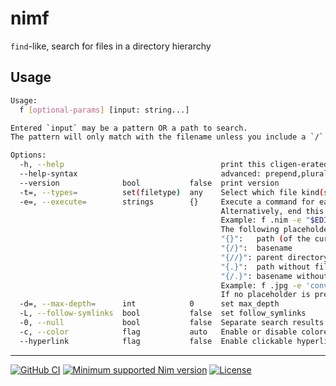 [
Copyright © 2023 Gruruya <gruruya.chi4c@slmails.com>
SPDX-License-Identifier: CC-BY-SA-4.0
]:#

# nimf

`find`-like, search for files in a directory hierarchy  

Usage
---
```sh
Usage:
  f [optional-params] [input: string...]

Entered `input` may be a pattern OR a path to search.
The pattern will only match with the filename unless you include a `/`.

Options:
  -h, --help                                   print this cligen-erated help
  --help-syntax                                advanced: prepend,plurals,..
  --version              bool           false  print version
  -t=, --types=          set(filetype)  any    Select which file kind(s) to match. File kinds include any|file|directory|link.
  -e=, --execute=        strings        {}     Execute a command for each matching search result in parallel.
                                               Alternatively, end this argument with "+" to execute the command once with all results as arguments.
                                               Example: f .nim -e "$EDITOR"+
                                               The following placeholders are substituted before the command is executed:
                                               "{}":   path (of the current search result)
                                               "{/}":  basename
                                               "{//}": parent directory
                                               "{.}":  path without file extension
                                               "{/.}": basename without file extension
                                               Example: f .jpg -e 'convert {} {.}.png'
                                               If no placeholder is present, an implicit " {}" at the end is assumed.
  -d=, --max-depth=      int            0      set max_depth
  -L, --follow-symlinks  bool           false  set follow_symlinks
  -0, --null             bool           false  Separate search results and split stdin with null characters `\0` instead of newlines `\n`.
  -c, --color            flag           auto   Enable or disable colored printing. Default is based on the `NO_COLOR` environment variable.
  --hyperlink            flag           false  Enable clickable hyperlinks in supported terminals.
```

---
[![GitHub CI](../../actions/workflows/build.yml/badge.svg?branch=master)](../../actions/workflows/build.yml)
[![Minimum supported Nim version](https://img.shields.io/badge/Nim-1.9.3+-informational?logo=Nim&labelColor=232733&color=F3D400)](https://nim-lang.org)
[![License](https://img.shields.io/github/license/Gruruya/nimf?logoColor=000000&logo=GNU&labelColor=FFFFFF&color=663366)](LICENSE.md)
